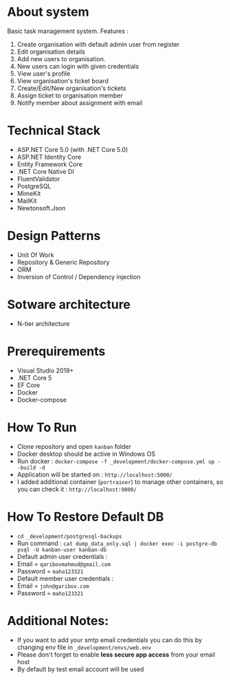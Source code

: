 # About system
Basic task management system. Features :
1. Create organisation with default admin user from register
2. Edit organisation details
3. Add new users to organisation.
4. New users can login with given credentials
5. View user's profile
6. View organisation's ticket board
7. Create/Edit/New organisation's tickets
8. Assign ticket to organisation member
9. Notify member about assignment with email

# Technical Stack
- ASP.NET Core 5.0 (with .NET Core 5.0)
- ASP.NET Identity Core
- Entity Framework Core
- .NET Core Native DI
- FluentValidator
- PostgreSQL
- MimeKit
- MailKit
- Newtonsoft.Json 

# Design Patterns
- Unit Of Work
- Repository & Generic Repository
- ORM
- Inversion of Control / Dependency injection

# Sotware architecture
- N-tier architecture

# Prerequirements
- Visual Studio 2019+
- .NET Core 5
- EF Core
- Docker
- Docker-compose

# How To Run
- Clone repository and open `kanban` folder
- Docker desktop should be active in Windows OS
- Run docker : `docker-compose -f _development/docker-compose.yml up --build -d`
- Application will be started on : `http://localhost:5000/`
- I added additional container (`portrainer`) to manage other containers, so you can check it :  `http://localhost:9000/`  

# How To Restore Default DB
- `cd _development/postgresql-backups`
- Run command : `cat dump_data_only.sql | docker exec -i postgre-db psql -U kanban-user kanban-db`
- Default admin user credentials : 
- Email = `qaribovmahmud@gmail.com`
- Password = `maho123321`
- Default member user credentials :
- Email =  `john@garibov.com`
- Password = `maho123321` 

# Additional Notes:
- If you want to add your smtp email credentials you can do this by changing env file in `_development/envs/web.env`
- Please don't forget to enable **less secure app access** from your email host
- By default by test email account will be used



